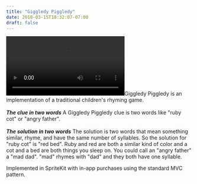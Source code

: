 ```yaml
---
title: "Giggledy Piggledy"
date: 2018-03-15T18:32:07-07:00
draft: false
---
```


<span><video src="/giggledy-piggledy/wip.mp4" id="portfolio-video" width=320 controls></video></span>Giggledy Piggledy is an implementation of a traditional children's rhyming game.<br><br>
_**The clue in two words**_
A Giggledy Piggledy clue is two words like "ruby cot" or "angry father".<br><br>
_**The solution in two words**_
The solution is two words that mean something similar, rhyme, and have the same number of syllables. So the solution for "ruby cot" is "red bed". Ruby and red are both a similar kind of color and a cot and a bed are both things you sleep on. You could call an "angry father" a "mad dad". "mad" rhymes with "dad" and they both have one syllable.

Implemented in SpriteKit with in-app purchases using the standard MVC pattern.
